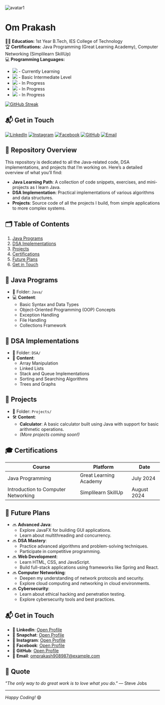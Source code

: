 

  <!-- Personal Details -->
  <div>
    <img class="rounded-circle" alt="avatar1" src="https://i.postimg.cc/dtFJ0PBj/Whats-App-Image-2024-08-23-at-11-18-32-AM.jpg" />
    <h1>Om Prakash</h1> 
    <p>
      🧑‍🎓 <strong>Education:</strong> 1st Year B.Tech, IES College of Technology<br>
      🏆 <strong>Certifications:</strong> Java Programming (Great Learning Academy), Computer Networking (Simplilearn SkillUp)<br>
      💻 <strong>Programming Languages:</strong>
      <ul>
        <li><img src="https://img.shields.io/badge/Java-%23007396.svg?style=flat&logo=java&logoColor=white"> - Currently Learning</li>
        <li><img src="https://img.shields.io/badge/Python-%2314354C.svg?style=flat&logo=python&logoColor=white"> - Basic Intermediate Level</li>
        <li><img src="https://img.shields.io/badge/DSA-%2300599C.svg?style=flat&logo=java&logoColor=white"> - In Progress</li>
        <li><img src="https://img.shields.io/badge/Cyber%20Security-%23023e8a.svg?style=flat&logo=cybersecurity&logoColor=white"> - In Progress</li>
        <li><img src="https://img.shields.io/badge/Computer%20Networking-%230197e6.svg?style=flat&logo=networking&logoColor=white"> - In Progress</li>
      </ul>
    </p>
        
  [![GitHub Streak](https://streak-stats.demolab.com?user=omprakash84&theme=tokyonight-duo&hide_border=true&exclude_days=Sun)](https://git.io/streak-stats)
  ## 📬 Get in Touch

[![LinkedIn](https://img.shields.io/badge/LinkedIn-%230077B5.svg?style=flat&logo=linkedin&logoColor=white)](https://www.linkedin.com/in/om-prakash-56598521a/)
[![Instagram](https://img.shields.io/badge/Instagram-%23E4405F.svg?style=flat&logo=instagram&logoColor=white)](https://www.instagram.com/its_omprakash48/)
[![Facebook](https://img.shields.io/badge/Facebook-%231877F2.svg?style=flat&logo=facebook&logoColor=white)](https://www.facebook.com/itsomprakash84)
[![GitHub](https://img.shields.io/badge/GitHub-%2312100E.svg?style=flat&logo=github&logoColor=white)](https://github.com/omprakash84)
[![Email](https://img.shields.io/badge/Email-D14836?style=flat&logo=gmail&logoColor=white)](mailto:your-omprakash908987@example.com)


## 📂 Repository Overview
This repository is dedicated to all the Java-related code, DSA implementations, and projects that I’m working on. Here’s a detailed overview of what you’ll find:

- **Java Learning Path**: A collection of code snippets, exercises, and mini-projects as I learn Java.
- **DSA Implementation**: Practical implementations of various algorithms and data structures.
- **Projects**: Source code of all the projects I build, from simple applications to more complex systems.

## 🗂️ Table of Contents
1. [Java Programs](#java-programs)
2. [DSA Implementations](#dsa-implementations)
3. [Projects](#projects)
4. [Certifications](#certifications)
5. [Future Plans](#future-plans)
6. [Get in Touch](#get-in-touch)

## 🔧 Java Programs
- 📂 Folder: `Java/`
- 💻 **Content**: 
  - Basic Syntax and Data Types
  - Object-Oriented Programming (OOP) Concepts
  - Exception Handling
  - File Handling
  - Collections Framework

## 🔑 DSA Implementations
- 📂 Folder: `DSA/`
- 🧠 **Content**:
  - Array Manipulation
  - Linked Lists
  - Stack and Queue Implementations
  - Sorting and Searching Algorithms
  - Trees and Graphs

## 🌟 Projects
- 📂 Folder: `Projects/`
- 🛠️ **Content**:
  - **Calculator**: A basic calculator built using Java with support for basic arithmetic operations.
  - *(More projects coming soon!)*

## 🎓 Certifications
| **Course** | **Platform** | **Date** |
|------------|--------------|----------|
| Java Programming | Great Learning Academy | July 2024 |
| Introduction to Computer Networking | Simplilearn SkillUp | August 2024 |

## 📅 Future Plans
- 🔜 **Advanced Java**:
  - Explore JavaFX for building GUI applications.
  - Learn about multithreading and concurrency.
- 🔜 **DSA Mastery**:
  - Practice advanced algorithms and problem-solving techniques.
  - Participate in competitive programming.
- 🔜 **Web Development**:
  - Learn HTML, CSS, and JavaScript.
  - Build full-stack applications using frameworks like Spring and React.
- 🔜 **Computer Networking**:
  - Deepen my understanding of network protocols and security.
  - Explore cloud computing and networking in cloud environments.
- 🔜 **Cybersecurity**:
  - Learn about ethical hacking and penetration testing.
  - Explore cybersecurity tools and best practices.

## 📬 Get in Touch
- 💼 **LinkedIn**: [Open Profile](https://www.linkedin.com/in/om-prakash-56598521a/)
- 👻 **Snapchat**: [Open Profile](https://snapchat.com/its_omprakash48/)
- 📸 **Instagram**: [Open Profile](https://www.instagram.com/its_omprakash48/)
- 📘 **Facebook**: [Open Profile](https://www.facebook.com/itsomprakash84)
- 🐙 **GitHub**: [Open Profile ](https://github.com/omprakash84)
- 📧 **Email**: omprakash908987@example.com

## 💬 Quote
*"The only way to do great work is to love what you do."* — Steve Jobs

---

*Happy Coding!* 😄

